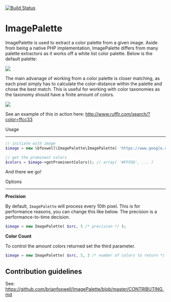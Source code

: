 [![Build Status](https://travis-ci.org/brianfoxwell/ImagePalette.png)](https://travis-ci.org/brianfoxwell/ImagePalette)


ImagePalette
===============

ImagePalette is used to extract a color palette from a given image. Aside from being a native PHP implementation, ImagePalette differs from many palette extractors as it works off a white list color palette. Below is the default palette:

![](https://dl.dropbox.com/u/238502/Captured/RUf54.png)

The main advanage of working from a color palette is closer matching, as each pixel simply has to calculate the color-distance within the palette and chose the best match. This is useful for working with color taxonomies as the taxonomy should have a finite amount of colors.

![](https://dl.dropbox.com/u/238502/Captured/HphVw.png)

See an example of this in action here: http://www.rufflr.com/search/?color=ffcc33

Usage
__________

```PHP
// initiate with image
$image = new \bfoxwell\ImagePalette\ImagePalette( 'https://www.google.co.uk/images/srpr/logo3w.png' );

// get the prominent colors
$colors = $image->getProminentColors(); // array( '#FFFDD', ... )
```

And there we go!

Options
__________

**Precision**

By default, `ImagePalette` will process every 10th pixel. This is for performance reasons, you can change this like below. The precision is a performance-to-time decision.

```PHP
$image = new ImagePalette( $src, 5 /* precision */ );
```

**Color Count**

To control the amount colors returned set the third parameter.

```PHP
$image = new ImagePalette( $src, 5, 3 /* number of colors to return */ );
```

## Contribution guidelines ##

See: https://github.com/brianfoxwell/ImagePalette/blob/master/CONTRIBUTING.md
